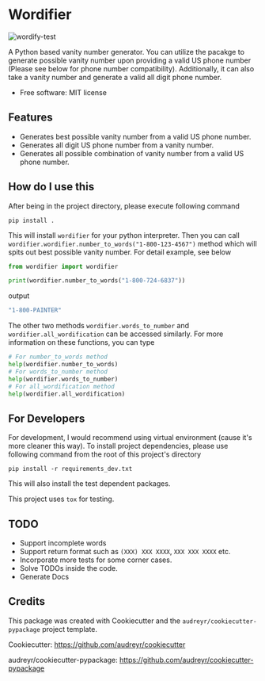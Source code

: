 # Wordifier 
![wordify-test](https://github.com/shivaang12/wordifier/workflows/wordify-test/badge.svg)


A Python based vanity number generator. You can utilize the pacakge to generate possible vanity number upon providing a valid US phone number (Please see below for phone number compatibility).
Additionally, it can also take a vanity number and generate a valid all digit phone number. 


* Free software: MIT license


Features
--------

* Generates best possible vanity number from a valid US phone number.
* Generates all digit US phone number from a vanity number.
* Generates all possible combination of vanity number from a valid US phone number.


How do I use this
-----------------

After being in the project directory, please execute following command
```
pip install .
```
This will install `wordifier` for your python interpreter.
Then you can call `wordifier.wordifier.number_to_words("1-800-123-4567")` method which will spits out best possible
vanity number. For detail example, see below

```python
from wordifier import wordifier

print(wordifier.number_to_words("1-800-724-6837"))
```
output
```bash
"1-800-PAINTER"
```

The other two methods `wordifier.words_to_number` and `wordifier.all_wordification` can be accessed similarly.
For more information on these functions, you can type
```python
# For number_to_words method
help(wordifier.number_to_words)
# For words_to_number method
help(wordifier.words_to_number)
# For all_wordification method
help(wordifier.all_wordification)
```


For Developers
--------------

For development, I would recommend using virtual environment (cause it's more cleaner this way).
To install project dependencies, please use following command from the root of this project's directory

```
pip install -r requirements_dev.txt
```

This will also install the test dependent packages.

This project uses `tox` for testing.


TODO
----

* Support incomplete words
* Support return format such as `(XXX) XXX XXXX`, `XXX XXX XXXX` etc.
* Incorporate more tests for some corner cases.
* Solve TODOs inside the code.
* Generate Docs

Credits
-------

This package was created with Cookiecutter and the `audreyr/cookiecutter-pypackage` project template.

Cookiecutter: https://github.com/audreyr/cookiecutter

audreyr/cookiecutter-pypackage: https://github.com/audreyr/cookiecutter-pypackage
